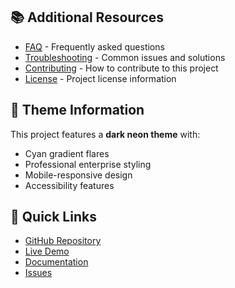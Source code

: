 
## 📚 Additional Resources

- [FAQ](faq.md) - Frequently asked questions
- [Troubleshooting](troubleshooting.md) - Common issues and solutions
- [Contributing](../CONTRIBUTING.md) - How to contribute to this project
- [License](../LICENSE) - Project license information

## 🎨 Theme Information

This project features a **dark neon theme** with:
- Cyan gradient flares
- Professional enterprise styling
- Mobile-responsive design
- Accessibility features

## 🚀 Quick Links

- [GitHub Repository](https://github.com/TiaAstor/tiation-ansible-enterprise)
- [Live Demo](https://tiaastor.github.io/tiation-ansible-enterprise)
- [Documentation](https://github.com/TiaAstor/tiation-ansible-enterprise/wiki)
- [Issues](https://github.com/TiaAstor/tiation-ansible-enterprise/issues)

